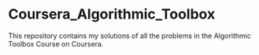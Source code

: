 # Coursera_Algorithmic_Toolbox
This repository contains my solutions of all the problems in the Algorithmic Toolbox Course on Coursera.
